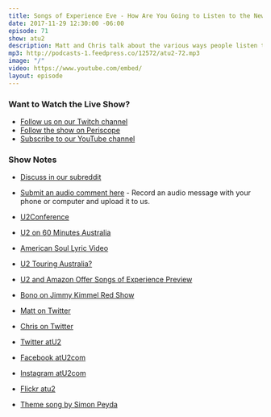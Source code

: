 ```yaml
---
title: Songs of Experience Eve - How Are You Going to Listen to the New U2 Album?
date: 2017-11-29 12:30:00 -06:00
episode: 71
show: atu2
description: Matt and Chris talk about the various ways people listen to a new U2 album when it's first released.
mp3: http://podcasts-1.feedpress.co/12572/atu2-72.mp3
image: "/"
video: https://www.youtube.com/embed/
layout: episode
---
```


### Want to Watch the Live Show?

* [Follow us on our Twitch channel](https://www.twitch.tv/goodstuff_fm)
* [Follow the show on Periscope](http://periscope.tv/ichris)
* [Subscribe to our YouTube channel](https://www.youtube.com/c/GoodstuffFm-podcasts)

### Show Notes

* [Discuss in our subreddit](https://www.reddit.com/r/Goodstuff_fm/)
* [Submit an audio comment here](https://www.dropbox.com/request/GA6MTwhVo618jrGPyDuE) - Record an audio message with your phone or computer and upload it to us.
* [U2Conference]( http://u2conference.com/)
* [U2 on 60 Minutes Australia](https://www.youtube.com/watch?v=kSVwLL9jcnM)
* [American Soul Lyric Video](https://www.youtube.com/watch?v=KQkkgD2p3Ow&feature=youtu.be
)
* [U2 Touring Australia?](https://www.atu2.com/news/edge-u2-are-absolutely-touring-australia-in-2018.html)
* [U2 and Amazon Offer Songs of Experience Preview](https://www.atu2.com/news/u2-amazon-music-offer-soe-preview-called-the-u2-experience.html)
* [Bono on Jimmy Kimmel Red Show](https://www.atu2.com/news/bono-joins-chris-martin-diddy-and-more-on-jimmy-kimmel-red-show-1.html)

* [Matt on Twitter](https://twitter.com/MattMcGee)
* [Chris on Twitter](https://twitter.com/iChris)
* [Twitter atU2](https://twitter.com/atu2)
* [Facebook atU2com](https://www.facebook.com/atu2com)
* [Instagram atU2com](https://www.instagram.com/atu2com/)
* [Flickr atu2](https://www.flickr.com/photos/atu2com/)
* [Theme song by Simon Peyda](https://simonpeyda.wordpress.com/2016/04/06/how-to-dismantle-a-sirens-song-the-making-of-a-podcast-theme/)
